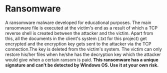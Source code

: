 # Ransomware
A ransomware malware developed for educational purposes. The main ransomware file is executed at the victim's end as a result of which a TCP reverse shell is created between the attacker and the victim.
Apart from this, all the documents in the client's system (.txt for this project) get encrypted and the encryption key gets sent to the attacker via the TCP connection.The key is deleted from the victim's system.
The victim can only restore his/her files when he/she has the decryption key which the attacker would give when a certain ransom is paid.
**This ransomware has a unique signature and can't be detected by Windows OS. Use it at your own risk.**